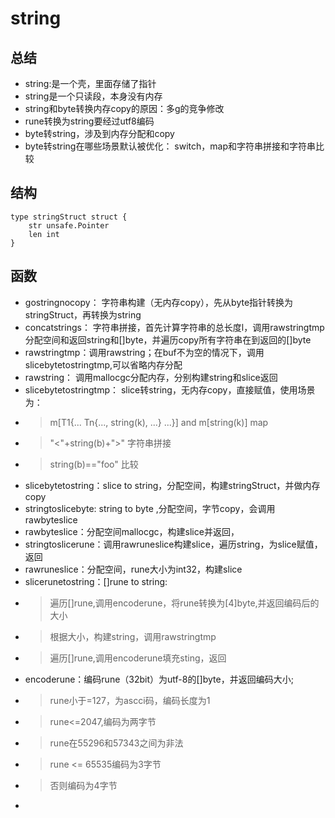 # string

## 总结
- string:是一个壳，里面存储了指针
- string是一个只读段，本身没有内存
- string和byte转换内存copy的原因：多g的竞争修改
- rune转换为string要经过utf8编码
- byte转string，涉及到内存分配和copy
- byte转string在哪些场景默认被优化： switch，map和字符串拼接和字符串比较
## 结构
```
type stringStruct struct {
	str unsafe.Pointer
	len int
}
```
## 函数
- gostringnocopy： 字符串构建（无内存copy），先从byte指针转换为stringStruct，再转换为string
- concatstrings： 字符串拼接，首先计算字符串的总长度l，调用rawstringtmp 分配空间和返回string和[]byte，并遍历copy所有字符串在到返回的[]byte
- rawstringtmp：调用rawstring；在buf不为空的情况下，调用slicebytetostringtmp,可以省略内存分配
- rawstring： 调用mallocgc分配内存，分别构建string和slice返回
- slicebytetostringtmp： slice转string，无内存copy，直接赋值，使用场景为：
- >  m[T1{... Tn{..., string(k), ...} ...}] and m[string(k)] map
- >  "<"+string(b)+">" 字符串拼接
- >  string(b)=="foo" 比较
- slicebytetostring：slice to string，分配空间，构建stringStruct，并做内存copy
- stringtoslicebyte: string to byte ,分配空间，字节copy，会调用rawbyteslice
- rawbyteslice：分配空间mallocgc，构建slice并返回，
- stringtoslicerune：调用rawruneslice构建slice，遍历string，为slice赋值，返回
- rawruneslice：分配空间，rune大小为int32，构建slice
- slicerunetostring：[]rune to string:
- > 遍历[]rune,调用encoderune，将rune转换为[4]byte,并返回编码后的大小
- > 根据大小，构建string，调用rawstringtmp
- > 遍历[]rune,调用encoderune填充sting，返回
- encoderune：编码rune（32bit）为utf-8的[]byte，并返回编码大小;
- > rune小于=127，为ascci码，编码长度为1
- > rune<=2047,编码为两字节
- > rune在55296和57343之间为非法
- > rune <= 65535编码为3字节
- > 否则编码为4字节
- 
